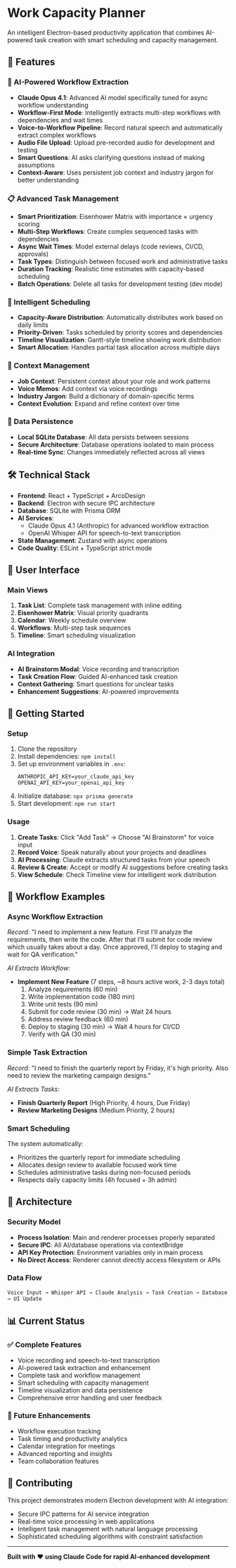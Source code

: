 # Work Capacity Planner

An intelligent Electron-based productivity application that combines AI-powered task creation with smart scheduling and capacity management.

## 🚀 Features

### 🤖 AI-Powered Workflow Extraction
- **Claude Opus 4.1**: Advanced AI model specifically tuned for async workflow understanding
- **Workflow-First Mode**: Intelligently extracts multi-step workflows with dependencies and wait times
- **Voice-to-Workflow Pipeline**: Record natural speech and automatically extract complex workflows
- **Audio File Upload**: Upload pre-recorded audio for development and testing
- **Smart Questions**: AI asks clarifying questions instead of making assumptions
- **Context-Aware**: Uses persistent job context and industry jargon for better understanding

### 📋 Advanced Task Management
- **Smart Prioritization**: Eisenhower Matrix with importance × urgency scoring
- **Multi-Step Workflows**: Create complex sequenced tasks with dependencies
- **Async Wait Times**: Model external delays (code reviews, CI/CD, approvals)
- **Task Types**: Distinguish between focused work and administrative tasks
- **Duration Tracking**: Realistic time estimates with capacity-based scheduling
- **Batch Operations**: Delete all tasks for development testing (dev mode)

### 🎯 Intelligent Scheduling
- **Capacity-Aware Distribution**: Automatically distributes work based on daily limits
- **Priority-Driven**: Tasks scheduled by priority scores and dependencies
- **Timeline Visualization**: Gantt-style timeline showing work distribution
- **Smart Allocation**: Handles partial task allocation across multiple days

### 🧠 Context Management
- **Job Context**: Persistent context about your role and work patterns
- **Voice Memos**: Add context via voice recordings
- **Industry Jargon**: Build a dictionary of domain-specific terms
- **Context Evolution**: Expand and refine context over time

### 💾 Data Persistence
- **Local SQLite Database**: All data persists between sessions
- **Secure Architecture**: Database operations isolated to main process
- **Real-time Sync**: Changes immediately reflected across all views

## 🛠️ Technical Stack

- **Frontend**: React + TypeScript + ArcoDesign
- **Backend**: Electron with secure IPC architecture
- **Database**: SQLite with Prisma ORM
- **AI Services**: 
  - Claude Opus 4.1 (Anthropic) for advanced workflow extraction
  - OpenAI Whisper API for speech-to-text transcription
- **State Management**: Zustand with async operations
- **Code Quality**: ESLint + TypeScript strict mode

## 📱 User Interface

### Main Views
1. **Task List**: Complete task management with inline editing
2. **Eisenhower Matrix**: Visual priority quadrants
3. **Calendar**: Weekly schedule overview
4. **Workflows**: Multi-step task sequences
5. **Timeline**: Smart scheduling visualization

### AI Integration
- **AI Brainstorm Modal**: Voice recording and transcription
- **Task Creation Flow**: Guided AI-enhanced task creation
- **Context Gathering**: Smart questions for unclear tasks
- **Enhancement Suggestions**: AI-powered improvements

## 🚀 Getting Started

### Setup
1. Clone the repository
2. Install dependencies: `npm install`
3. Set up environment variables in `.env`:
   ```
   ANTHROPIC_API_KEY=your_claude_api_key
   OPENAI_API_KEY=your_openai_api_key
   ```
4. Initialize database: `npx prisma generate`
5. Start development: `npm run start`

### Usage
1. **Create Tasks**: Click "Add Task" → Choose "AI Brainstorm" for voice input
2. **Record Voice**: Speak naturally about your projects and deadlines
3. **AI Processing**: Claude extracts structured tasks from your speech
4. **Review & Create**: Accept or modify AI suggestions before creating tasks
5. **View Schedule**: Check Timeline view for intelligent work distribution

## 🎯 Workflow Examples

### Async Workflow Extraction
*Record*: "I need to implement a new feature. First I'll analyze the requirements, then write the code. After that I'll submit for code review which usually takes about a day. Once approved, I'll deploy to staging and wait for QA verification."

*AI Extracts Workflow*:
- **Implement New Feature** (7 steps, ~8 hours active work, 2-3 days total)
  1. Analyze requirements (60 min)
  2. Write implementation code (180 min)
  3. Write unit tests (90 min)
  4. Submit for code review (30 min) → Wait 24 hours
  5. Address review feedback (60 min)
  6. Deploy to staging (30 min) → Wait 4 hours for CI/CD
  7. Verify with QA (30 min)

### Simple Task Extraction
*Record*: "I need to finish the quarterly report by Friday, it's high priority. Also need to review the marketing campaign designs."

*AI Extracts Tasks*:
- **Finish Quarterly Report** (High Priority, 4 hours, Due Friday)
- **Review Marketing Designs** (Medium Priority, 2 hours)

### Smart Scheduling
The system automatically:
- Prioritizes the quarterly report for immediate scheduling
- Allocates design review to available focused work time
- Schedules administrative tasks during non-focused periods
- Respects daily capacity limits (4h focused + 3h admin)

## 🔧 Architecture

### Security Model
- **Process Isolation**: Main and renderer processes properly separated
- **Secure IPC**: All AI/database operations via contextBridge
- **API Key Protection**: Environment variables only in main process
- **No Direct Access**: Renderer cannot directly access filesystem or APIs

### Data Flow
```
Voice Input → Whisper API → Claude Analysis → Task Creation → Database → UI Update
```

## 📊 Current Status

### ✅ Complete Features
- Voice recording and speech-to-text transcription
- AI-powered task extraction and enhancement
- Complete task and workflow management
- Smart scheduling with capacity management
- Timeline visualization and data persistence
- Comprehensive error handling and user feedback

### 🔮 Future Enhancements
- Workflow execution tracking
- Task timing and productivity analytics
- Calendar integration for meetings
- Advanced reporting and insights
- Team collaboration features

## 🤝 Contributing

This project demonstrates modern Electron development with AI integration:
- Secure IPC patterns for AI service integration
- Real-time voice processing in web applications
- Intelligent task management with natural language processing
- Sophisticated scheduling algorithms with constraint satisfaction

---

**Built with** ❤️ **using Claude Code for rapid AI-enhanced development**